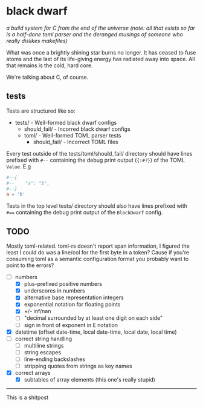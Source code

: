 # black dwarf

*a build system for C from the end of the universe (note: all that exists so
far is a half-done toml parser and the deranged musings of someone who really
dislikes makefiles)*

What was once a brightly shining star burns no longer. It has ceased to fuse
atoms and the last of its life-giving energy has radiated away into space. All
that remains is the cold, hard core.

We're talking about C, of course.

## tests

Tests are structured like so:

- tests/ - Well-formed black dwarf configs
  - should_fail/ - Incorred black dwarf configs
  - toml/ - Well-formed TOML parser tests
    - should_fail/ - Incorrect TOML files

Every test outside of the tests/toml/should_fail/ directory should have lines
prefixed with `#--` containing the debug print output (`{:#?}`) of the TOML
`Value`. E.g

```toml
#--{
#--    "a": "b",
#--}
a = 'b'
```

Tests in the top level tests/ directory should also have lines prefixed with
`#==` containing the debug print output of the `BlackDwarf` config.

## TODO

Mostly toml-related. toml-rs doesn't report span information, I figured the
least I could do was a line/col for the first byte in a token? Cause if you're
consuming toml as a semantic configuration format you probably want to point to
the errors?

- [ ] numbers
  - [X] plus-prefixed positive numbers
  - [X] underscores in numbers
  - [X] alternative base representation integers
  - [X] exponential notation for floating points
  - [X] +/- inf/nan
  - [ ] "decimal surrounded by at least one digit on each side"
  - [ ] sign in front of exponent in E notation
- [X] datetime (offset date-time, local date-time, local date, local time)
- [ ] correct string handling
  - [ ] multiline strings
  - [ ] string escapes
  - [ ] line-ending backslashes
  - [ ] stripping quotes from strings as key names
- [X] correct arrays
  - [X] subtables of array elements (this one's really stupid)

---

This is a shitpost


